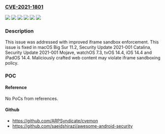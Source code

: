 ### [CVE-2021-1801](https://cve.mitre.org/cgi-bin/cvename.cgi?name=CVE-2021-1801)
![](https://img.shields.io/static/v1?label=Product&message=iOS%20and%20iPadOS&color=blue)
![](https://img.shields.io/static/v1?label=Product&message=macOS&color=blue)
![](https://img.shields.io/static/v1?label=Version&message=%3C%2011.2%20&color=brighgreen)
![](https://img.shields.io/static/v1?label=Version&message=%3C%2014.4%20&color=brighgreen)
![](https://img.shields.io/static/v1?label=Version&message=%3C%207.3%20&color=brighgreen)
![](https://img.shields.io/static/v1?label=Vulnerability&message=Maliciously%20crafted%20web%20content%20may%20violate%20iframe%20sandboxing%20policy&color=brighgreen)

### Description

This issue was addressed with improved iframe sandbox enforcement. This issue is fixed in macOS Big Sur 11.2, Security Update 2021-001 Catalina, Security Update 2021-001 Mojave, watchOS 7.3, tvOS 14.4, iOS 14.4 and iPadOS 14.4. Maliciously crafted web content may violate iframe sandboxing policy.

### POC

#### Reference
No PoCs from references.

#### Github
- https://github.com/ARPSyndicate/cvemon
- https://github.com/saeidshirazi/awesome-android-security

